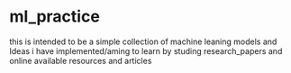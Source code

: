 # ml_practice
this is intended to be a simple collection of machine leaning models and Ideas i have implemented/aming to learn by studing research_papers and online available resources and articles
